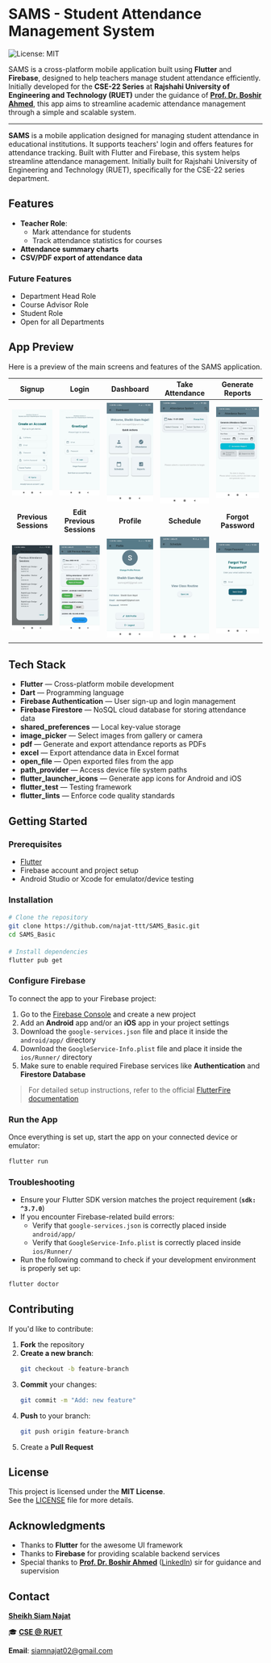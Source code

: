 # SAMS - Student Attendance Management System

![License: MIT](https://img.shields.io/badge/License-MIT-blue.svg)

SAMS is a cross-platform mobile application built using **Flutter** and **Firebase**, designed to help teachers manage student attendance efficiently. Initially developed for the **CSE-22 Series** at **Rajshahi University of Engineering and Technology (RUET)** under the guidance of **[Prof. Dr. Boshir Ahmed](https://www.cse.ruet.ac.bd/boshir)**, this app aims to streamline academic attendance management through a simple and scalable system.

---

**SAMS** is a mobile application designed for managing student attendance in educational institutions. It supports teachers' login and offers features for attendance tracking. Built with Flutter and Firebase, this system helps streamline attendance management. Initially built for Rajshahi University of Engineering and Technology (RUET), specifically for the CSE-22 series department.

## Features

- **Teacher Role**:
    - Mark attendance for students
    - Track attendance statistics for courses
- **Attendance summary charts**
- **CSV/PDF export of attendance data**

### Future Features
- Department Head Role
- Course Advisor Role
- Student Role
- Open for all Departments

## App Preview

Here is a preview of the main screens and features of the SAMS application.

| Signup | Login | Dashboard | Take Attendance | Generate Reports |
|:---:|:---:|:---:|:---:|:---:|
| ![Signup Page](screenshots/Signup_Page.jpg) | ![Login Page](screenshots/Login_Page.jpg) | ![Dashboard Page](screenshots/Dashboard_Page.jpg) | ![Attendance Page](screenshots/Attendance_Page.jpg) | ![Reports Page](screenshots/Reports_Page.jpg) |
| **Previous Sessions** | **Edit Previous Sessions** | **Profile** | **Schedule** | **Forgot Password** |
| ![Previous Sessions Page](screenshots/Previous_Sessions_Page.jpg) | ![Edit Previous Attendance Page](screenshots/Edit_Previous_Attendance_Page.jpg) | ![Profile Page](screenshots/Profile_Page.jpg) | ![Schedule Page](screenshots/Schedule_Page.jpg) | ![Forgot Password Page](screenshots/Forgot_Password_Page.jpg) |


## Tech Stack

- **Flutter** — Cross-platform mobile development
- **Dart** — Programming language
- **Firebase Authentication** — User sign-up and login management
- **Firebase Firestore** — NoSQL cloud database for storing attendance data
- **shared_preferences** — Local key-value storage
- **image_picker** — Select images from gallery or camera
- **pdf** — Generate and export attendance reports as PDFs
- **excel** — Export attendance data in Excel format
- **open_file** — Open exported files from the app
- **path_provider** — Access device file system paths
- **flutter_launcher_icons** — Generate app icons for Android and iOS
- **flutter_test** — Testing framework
- **flutter_lints** — Enforce code quality standards

## Getting Started

### Prerequisites
- [Flutter](https://flutter.dev/docs/get-started/install)
- Firebase account and project setup
- Android Studio or Xcode for emulator/device testing

### Installation

```bash
# Clone the repository
git clone https://github.com/najat-ttt/SAMS_Basic.git
cd SAMS_Basic

# Install dependencies
flutter pub get
```

### Configure Firebase

To connect the app to your Firebase project:

1. Go to the [Firebase Console](https://console.firebase.google.com/) and create a new project
2. Add an **Android** app and/or an **iOS** app in your project settings
3. Download the `google-services.json` file and place it inside the `android/app/` directory
4. Download the `GoogleService-Info.plist` file and place it inside the `ios/Runner/` directory
5. Make sure to enable required Firebase services like **Authentication** and **Firestore Database**

> For detailed setup instructions, refer to the official [FlutterFire documentation](https://firebase.flutter.dev/docs/overview)

### Run the App

Once everything is set up, start the app on your connected device or emulator:

```bash
flutter run
```

### Troubleshooting

- Ensure your Flutter SDK version matches the project requirement (**`sdk: ^3.7.0`**)
- If you encounter Firebase-related build errors:
    - Verify that `google-services.json` is correctly placed inside `android/app/`
    - Verify that `GoogleService-Info.plist` is correctly placed inside `ios/Runner/`
- Run the following command to check if your development environment is properly set up:

```bash
flutter doctor
```

## Contributing

If you'd like to contribute:

1. **Fork** the repository
2. **Create a new branch**:
   ```bash
   git checkout -b feature-branch
   ```
3. **Commit** your changes:
   ```bash
   git commit -m "Add: new feature"
   ```
4. **Push** to your branch:
   ```bash
   git push origin feature-branch
   ```
5. Create a **Pull Request**

## License

This project is licensed under the **MIT License**.  
See the [LICENSE](LICENSE) file for more details.

## Acknowledgments

- Thanks to **Flutter** for the awesome UI framework
- Thanks to **Firebase** for providing scalable backend services
- Special thanks to **[Prof. Dr. Boshir Ahmed](https://www.cse.ruet.ac.bd/boshir)** ([LinkedIn](https://www.linkedin.com/in/dr-boshir-ahmed-b830621b4)) sir for guidance and supervision

## Contact

**[Sheikh Siam Najat](https://www.linkedin.com/in/sheikhsiamnajat/)**

🎓 **[CSE @ RUET](https://www.cse.ruet.ac.bd/)**

**Email**: [siamnajat02@gmail.com](mailto:siamnajat02@gmail.com)
